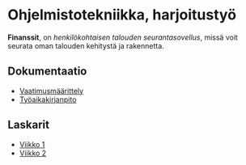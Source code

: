 # Ohjelmistotekniikka, harjoitustyö

__Finanssit__, on _henkilökohtaisen talouden seurantasovellus_, missä voit seurata oman talouden kehitystä ja rakennetta.

## Dokumentaatio
- [Vaatimusmäärittely](https://github.com/mpajuka/finanssit/blob/main/dokumentaatio/vaatimusmaarittely.md)
- [Työaikakirjanpito](https://github.com/mpajuka/finanssit/blob/main/dokumentaatio/tuntikirjanpito.md)

## Laskarit
- [Viikko 1](https://github.com/mpajuka/finanssit/blob/main/laskarit/viikko1.md)
- [Viikko 2](https://github.com/mpajuka/finanssit/tree/main/laskarit/viikko2)
